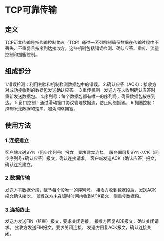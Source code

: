 # TCP可靠传输

## 定义

TCP可靠传输是指传输控制协议（TCP）通过一系列机制确保数据在传输过程中不丢失、不重复且按序到达接收方。这些机制包括错误检测、确认应答、重传、流量控制和拥塞控制。

## 组成部分

1.错误检测：利用校验和机制检测数据包中的错误。
2.确认应答（ACK）：接收方对成功接收到的数据包发送确认应答。
3.重传机制：发送方在未收到确认应答时重新发送数据包。
4.序列号：每个数据包都有唯一的序列号，确保数据包按序到达。
5.窗口控制：通过滑动窗口协议管理数据流，防止网络拥塞。
6.拥塞控制：控制发送数据的速率，避免网络拥塞。

## 使用方法

### 1.连接建立

客户端发送SYN（同步序列号）报文，要求建立连接。
服务器回复SYN-ACK（同步序列号+确认应答）报文，确认连接请求。
客户端发送ACK（确认应答）报文，确认连接建立。

### 2.数据传输

发送方将数据分段，赋予每个段唯一的序列号。
接收方收到数据段后，发送ACK报文确认接收。
若发送方未在超时时间内收到ACK报文，则重传数据段。

### 3.连接终止

发送方发送FIN（结束）报文，要求关闭连接。
接收方回复ACK报文，确认关闭请求。
接收方发送FIN报文，要求关闭连接。
发送方回复ACK报文，确认连接关闭。
